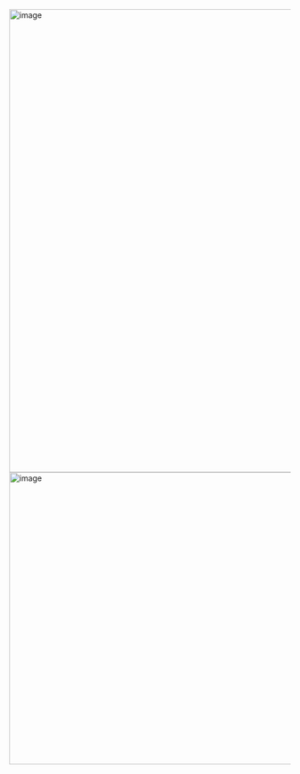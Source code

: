 <img width="994" height="829" alt="image" src="https://github.com/user-attachments/assets/c4edb5a6-9032-431a-812f-d1579491535e" />
<img width="986" height="523" alt="image" src="https://github.com/user-attachments/assets/94e69a43-dddc-42af-b9de-5b9ad141232d" />
